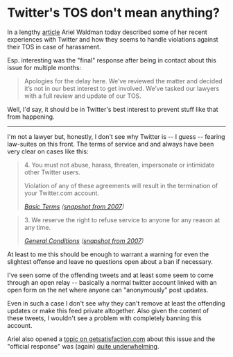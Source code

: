 # Twitter's TOS don't mean anything?

In a lengthy [article](http://arielwaldman.com/2008/05/22/twitter-refuses-to-uphold-terms-of-service/) Ariel Waldman today described some of her recent experiences with Twitter and how they seems to handle violations against their TOS in case of harassment.

Esp. interesting was the "final" response after being in contact about this issue for multiple months:

> Apologies for the delay here. We’ve reviewed the matter and decided it’s not in our best interest to get involved. We’ve tasked our lawyers with a full review and update of our TOS.

Well, I'd say, it should be in Twitter's best interest to prevent stuff like that from happening. 

-------------------------------

I'm not a lawyer but, honestly, I don't see why Twitter is -- I guess -- fearing law-suites on this front. The terms of service and and always have been very clear on cases like this:

<blockquote>
<p>4. You must not abuse, harass, threaten, impersonate or intimidate other Twitter users.</p><p>Violation of any of these agreements will result in the termination of your Twitter.com account.</p><cite><a href="http://twitter.com/tos">Basic Terms</a> (<a href="http://web.archive.org/web/20070221063830/http://twitter.com/tos">snapshot from 2007</a>)</cite>
</blockquote>

<blockquote>
<p>3. We reserve the right to refuse service to anyone for any reason at any time.</p><cite><a href="http://twitter.com/tos">General Conditions</a> (<a href="http://web.archive.org/web/20070221063830/http://twitter.com/tos">snapshot from 2007</a>)</cite>
</blockquote>

At least to me this should be enough to warrant a warning for even the slightest offense and leave no questions open about a ban if necessary.

I've seen some of the offending tweets and at least some seem to come through an open relay -- basically a normal twitter account linked with an open form on the net where anyone can "anonymously" post updates.

Even in such a case I don't see why they can't remove at least the offending updates or make this feed private altogether. Also given the content of these tweets, I wouldn't see a problem with completely banning this account.

Ariel also opened a [topic on getsatisfaction.com](http://getsatisfaction.com/twitter/topics/twitter_refuses_to_uphold_terms_of_service) about this issue and the "official response" was (again) [quite underwhelming](http://getsatisfaction.com/twitter/topics/twitter_refuses_to_uphold_terms_of_service#reply_503197).
